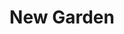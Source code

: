 ---
title: "New Garden"
url: /ciudad-autonoma-de-buenos-aires/new-garden-charcas/
shop: comodidad
---